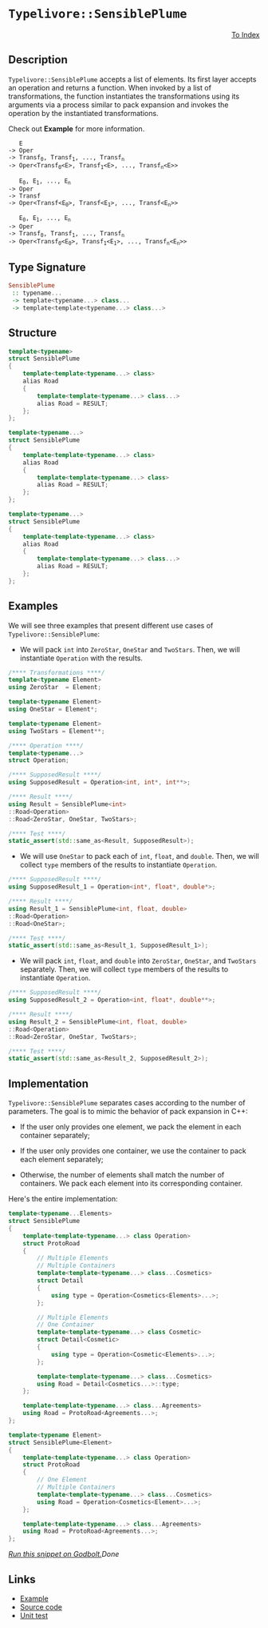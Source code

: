 <!-- Copyright 2024 Feng Mofan
SPDX-License-Identifier: Apache-2.0 -->

# `Typelivore::SensiblePlume`

<p style='text-align: right;'><a href="../../../facilities/metafunctions.md#typelivore-sensible-plume">To Index</a></p>

## Description

`Typelivore::SensiblePlume` accepts a list of elements.
Its first layer accepts an operation and returns a function.
When invoked by a list of transformations, the function instantiates the transformations using its arguments via a process similar to pack expansion and invokes the operation by the instantiated transformations.

Check out **Example** for more information.

<pre><code>   E
-> Oper
-> Transf<sub>0</sub>, Transf<sub>1</sub>, ..., Transf<sub>n</sub>
-> Oper&lt;Transf<sub>0</sub>&lt;E&gt;, Transf<sub>1</sub>&lt;E&gt;, ..., Transf<sub>n</sub>&lt;E&gt;&gt;</code></pre>

<pre><code>   E<sub>0</sub>, E<sub>1</sub>, ..., E<sub>n</sub>
-> Oper
-> Transf
-> Oper&lt;Transf&lt;E<sub>0</sub>&gt;, Transf&lt;E<sub>1</sub>&gt;, ..., Transf&lt;E<sub>n</sub>&gt;&gt;</code></pre>

<pre><code>   E<sub>0</sub>, E<sub>1</sub>, ..., E<sub>n</sub>
-> Oper
-> Transf<sub>0</sub>, Transf<sub>1</sub>, ..., Transf<sub>n</sub>
-> Oper&lt;Transf<sub>0</sub>&lt;E<sub>0</sub>&gt;, Transf<sub>1</sub>&lt;E<sub>1</sub>&gt;, ..., Transf<sub>n</sub>&lt;E<sub>n</sub>&gt;&gt;</code></pre>

## Type Signature

```Haskell
SensiblePlume
 :: typename... 
 -> template<typename...> class...
 -> template<template<typename...> class...>
```

## Structure

```C++
template<typename>
struct SensiblePlume
{
    template<template<typename...> class>
    alias Road
    {
        template<template<typename...> class...>
        alias Road = RESULT;
    };
};
```

```C++
template<typename...>
struct SensiblePlume
{
    template<template<typename...> class>
    alias Road
    {
        template<template<typename...> class>
        alias Road = RESULT;
    };
};
```

```C++
template<typename...>
struct SensiblePlume
{
    template<template<typename...> class>
    alias Road
    {
        template<template<typename...> class...>
        alias Road = RESULT;
    };
};
```

## Examples

We will see three examples that present different use cases of `Typelivore::SensiblePlume`:

- We will pack `int` into `ZeroStar`, `OneStar` and `TwoStars`.
Then, we will instantiate `Operation` with the results.

```C++
/**** Transformations ****/
template<typename Element>
using ZeroStar  = Element;

template<typename Element>
using OneStar = Element*;

template<typename Element>
using TwoStars = Element**;

/**** Operation ****/
template<typename...>
struct Operation;

/**** SupposedResult ****/
using SupposedResult = Operation<int, int*, int**>;

/**** Result ****/
using Result = SensiblePlume<int>
::Road<Operation>
::Road<ZeroStar, OneStar, TwoStars>;

/**** Test ****/
static_assert(std::same_as<Result, SupposedResult>);
```

- We will use `OneStar` to pack each of `int`, `float`, and `double`.
Then, we will collect `type` members of the results to instantiate `Operation`.

```C++
/**** SupposedResult ****/
using SupposedResult_1 = Operation<int*, float*, double*>;

/**** Result ****/
using Result_1 = SensiblePlume<int, float, double>
::Road<Operation>
::Road<OneStar>;

/**** Test ****/
static_assert(std::same_as<Result_1, SupposedResult_1>);
```

- We will pack `int`, `float`, and `double` into `ZeroStar`, `OneStar`, and `TwoStars` separately.
Then, we will collect `type` members of the results to instantiate `Operation`.

```C++
/**** SupposedResult ****/
using SupposedResult_2 = Operation<int, float*, double**>;

/**** Result ****/
using Result_2 = SensiblePlume<int, float, double>
::Road<Operation>
::Road<ZeroStar, OneStar, TwoStars>;

/**** Test ****/
static_assert(std::same_as<Result_2, SupposedResult_2>);
```

## Implementation

`Typelivore::SensiblePlume` separates cases according to the number of parameters.
The goal is to mimic the behavior of pack expansion in C++:

- If the user only provides one element, we pack the element in each container separately;

- If the user only provides one container, we use the container to pack each element separately;

- Otherwise, the number of elements shall match the number of containers.
We pack each element into its corresponding container.

Here's the entire implementation:

```C++
template<typename...Elements>
struct SensiblePlume
{
    template<template<typename...> class Operation>
    struct ProtoRoad 
    {
        // Multiple Elements
        // Multiple Containers
        template<template<typename...> class...Cosmetics>
        struct Detail
        {
            using type = Operation<Cosmetics<Elements>...>;
        };

        // Multiple Elements
        // One Container
        template<template<typename...> class Cosmetic>
        struct Detail<Cosmetic>
        {
            using type = Operation<Cosmetic<Elements>...>;
        };

        template<template<typename...> class...Cosmetics>
        using Road = Detail<Cosmetics...>::type;
    };

    template<template<typename...> class...Agreements>
    using Road = ProtoRoad<Agreements...>;
};

template<typename Element>
struct SensiblePlume<Element>
{
    template<template<typename...> class Operation>
    struct ProtoRoad 
    {
        // One Element
        // Multiple Containers
        template<template<typename...> class...Cosmetics>
        using Road = Operation<Cosmetics<Element>...>;
    };

    template<template<typename...> class...Agreements>
    using Road = ProtoRoad<Agreements...>;
};
```

[*Run this snippet on Godbolt.*](https://godbolt.org/#z:OYLghAFBqd5QCxAYwPYBMCmBRdBLAF1QCcAaPECAMzwBtMA7AQwFtMQByARg9KtQYEAysib0QXACx8BBAKoBnTAAUAHpwAMvAFYTStJg1DIApACYAQuYukl9ZATwDKjdAGFUtAK4sGIAKwA7KSuADJ4DJgAcj4ARpjEElwapAAOqAqETgwe3r4BwemZjgLhkTEs8YlcybaY9iUMQgRMxAS5Pn5BdQ3Zza0EZdFxCUkpCi1tHfndEwNDFVVjAJS2qF7EyOwcAPQAVAeHR8cnhzsmGgCC%2B4cA1ACSLKn0bIJMjbdH51c3p3%2Bn30uF0uBEwTwMoJMAGY3AQAJ6pRisTAAOjR2BejAICmh2GBE2IXgctyEjEysXoyjymGBJkCViutyZt1B4PeNJhrOe7OhsIRSLYaJRuNuyAMCgUtwA8ojiO9srjgczbgSiQRbspiKgiAAlVBMdC3JXMukMy7K5U7Ha3ACyXlojmemFuGLBWJxjItTKttvtjvotw8bwiCQ95q9LLB3MhnKjEI5fMRzEFaJFYqYEqFHgUbEcyBxULxnq9quJABFMC06MavaaaxGmV5MkYWfyjVCy9LZfKBLzs7m8Pnea7XtjcULFVCzQ26WXoWb65brXaHXgnS7MYIww2fVLIoHZEwQ8RF8yufHeeeeZz%2BcnUanC6LxZL%2B5XB4rixbS%2BqK1XaH2MgHUxC1PJk60/BsmwiYBW0RdtOxlBIewYACczfYC3BHd1xwfPEp1Ao1AjnfCrgIq8Y1hONr0TAV72FR900zNFXzzAsi3DL0oJbPUDXg25fyPf8YRYwcFAnQsQBAeFEXnetZ1k0jP3IhNlMvW9kXE7AnwzMS0UuYBiEwN0tw/Djbi4mCeMNaFO01bVUCs3l9MM4zsU0hSgSIjzgVUm8k2RDdXNM78STJPAKRUalh03AhTPAszfMotkKOk2jNO0iUuyQxpTOVEK7N1fVrM/eKd2tPdnSwwQCJ9Fd/WdIMq0iYhtwjRL2vUlN6K0xjdJREShxAiDmQs24rL4xC5Ry4TAPQgtMJinDuo85V5JIoElKolKtpUzq6LTZ8hWcozRzY%2BtRvGmyNS1QqDScgyTvddz1rWhcfn%2BD6vmBX49luAAxPAWvVbBVFYdcvvez7PsBWkzChCIxS8LB2zcNAGC2VIxyGjbriOW4ABU5QYBR%2BGIFhkMlCGQR2tT/LYQLR1M0aAC0ElQfpiDAjsGaxbyrg6unKsW7HRoqjm%2BKqgg9j56nkt2wWeeqkXmxg/GAHd2cmSUrslg4ZZ%2BrKpuyT4zh8mm/LS3D8QIQliUm5D9bxoQvFSIpMHQHVMAUP0TYOQFRud12Mndz3vYdCbu2mtwIgIUhbhjvY44T6WQJeyGDjGr2fapi6s/Dq7SWJ8LKSimEY9MyTHJhe3pvYyuit5VmtQ5uOxcmOP1c11ozrT3G7nxr31SpuY8wAfR0hICAgCZ0EkhRkXH%2BbQ79OPA7dj289iwtlkdqHoe%2Bp3MDRw0QbBgMqZ%2BveAVpdPfrX4ON7DofTauAOXfX5eHVHrgI%2ByhUy8EInW4VBaD6ilnHdA6wIopzwm9PuGdP7Pz9sCXOT9v58ULuSEuPgEwxzjiAsBECoH0AriAKubga7/zrmQhu1dIgc0nHAg2A8Ji%2Bz2ICEeg5F5KDaNPAgs8QDzzYIvXkiDv6r3fg/MRXBcQ717pfK%2BF88b4wQIDE%2BoNwTOiUYo6%2Bil4F30kUoR%2B2cX6XDfkHIxYizC/yNr2ABsdgGgPeEAyBXhoEwN3ggzebD/Yq0zmg6xBcwoRSpDg3keDHGENuK4iKpDyGULsdQ8hTcu5kGlPQ9uBMNYcx7kw5Rg8fHW3lMgbhk8%2BECKEZgERMIrESIsSHTeo8zCyPnBwVYtBOD%2BF4H4DgWhSCoE4G4aw1gVTrE2M6cwUIeCkAIJoNpqwADWARJAog0AADjMGYAAnFsrg/h1lrK4IEQI0gOkcEkLwFgEgNApB6X0gZHBeAKBACkWZvS2mkDgLAGAiAQDrAIKkLwscKAQDQE8OgCQojIk4KoNZAA2AAtHCyQtxgDIGQLcKQKIzC8HdoQEgeBZ5cBkIIEQYh2BSBJfIJQag5mkF0MStWcpUicB4O0zp3S6UPKlECwF6pUBUFuLCxFyLUXosxSs6xEAPDgvoJzSZXBli8DeVoVYEAkBgtSBCsgILNXapAMAKQZg%2BB0FBC1SgsQ6WxAiK0OErLeDWuYMQOEUpYjaCPm86ZYLRx7loHa95pAsCxC8MANwYhaDPO4LwLA5MjDiADfgQyDg8AADcvZ0swKoI%2BQLtjTJjvUOltBwpymdR4LAdKbZ4CuVG0gabiCxGDhWWNwAi1GDmasEBTBgAKAAGp4EwGrRCPTpn8FJaIcQlLR3UpUOoANDL9CGGMMMyw%2BhwrPMgKsVAmNsiRoRTPGyphLDWDMPcutxBCXpo3T0D12QXAMHcJ4ToegwghkWKMYlRQsgCGmH4D9GQv0MAWCMao17k0CA5u0R9%2BRiV2BveByYgxX3Ab0HMKYUHf22AQ0Byo77VgKDGVsCQ7KOBdNIHc3gDyhXwqRSitFGKsVStwPi%2BVcNFXKvbasBAmADSjAgIskAkgoQoi2VCE5GhJBmEkHCm5/g4VbP0JwC5pArlTJRHCrgcK1lbMOXC/wkg9kibhWRrlnAnkvJme2z5Pz1V/N5UC8glA9VyqhWwTgrQWApsCAipg2kWxcC2SiLgqzcX4CIOeolVKyUTukFOxQM66W6GNUypgLKo3EdI%2BR/pnAeUAqBbcAVVGRUovTH5gLQWNC3GlagWVCQjRwzMEqiz7y1Uauq1quVDnQVtf1SVw1uyUg0AdKGC1VqbXOvtaQR1trXXuocBN71WJfX%2Br6UGkNYbaARomzGxd8aVuAxvWmyNfTM3ZtBBN/NZy%2BlFtiCWuEZbth9MrdW6ZdaG1KCbTt6ClnO3dr7QOodE2p1RYpTF2QcXaVzpAMagwbbD1WBXdd9dfH%2BnboELu/dHY4fHtPQkcLl7kewbA34CArgf3PvvdhpYf7ijZDJ9TgDlP32gcaBBunzO%2BhYaQzhkDqHIN5Aw7zxn1Q8MEYpelzlAbKPCpo75mC/nAurMq0xsLdWpmNZVfM0gXGeOJGR2cpTKmAvicCP4LZxyoQSak/p4zkvTO2HMxrtV1mkD/L5Z1pzkLoUcHc6KlgCgU0YpTfL%2BMEwQvMcJXoIH46QdUvB7OvpugoSkGS6ltlCmSMS/udluz/LBWqF9/7wPwf2SsKqzVljUIoTq8szZj3OrHPdblSAAPrtR5B62aPEPBBR755i6a4bEBLUBqm%2BNmtI%2BXVuo9fN6rPqGB%2Brpat0N4bI3TO23Gh70b9vJsOxmrNyAc3ncEAWgN13bv3Yree57vBXuNrBJ9ttzW%2BAGF%2B/2wdSZAeyGBxIUHgg48JZAEnjDkukegjmuvAJuqjsTJwDsDPCgMuhYCehRmehekjnhvUHBsTqTuhuTugELnoJ%2Bo0GzgQdkHgTBugUTqztgWQb0PBvMFzlTphgMGzoLvQbhmsBsIRoqunhliZhwEKgXgHrcO3iiF3krqFiQKrmxk1qqpxtxlgLrsRgblDgFpXv4PsvpjcpXoEJpjblno8vbq8hxqQEspIP4MJkcoEDcmspILslwBsmYEZmclCJnhRnbo7sRjiroa4foe4bWqGLepIEAA)$Done$

## Links

- [Example](../../../code/facilities/metafunctions/typelivore/sensible_plume/implementation.hpp)
- [Source code](../../../../conceptrodon/typelivore/sensible_plume.hpp)
- [Unit test](../../../../tests/unit/metafunctions/typelivore/sensible_plume.test.hpp)
